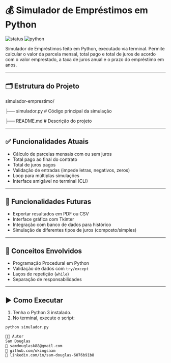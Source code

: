 # 💰 Simulador de Empréstimos em Python

![status](https://img.shields.io/badge/status-em%20desenvolvimento-yellow)
![python](https://img.shields.io/badge/built%20with-Python%203.x-blue)

Simulador de Empréstimos feito em Python, executado via terminal. Permite calcular o valor da parcela mensal, total pago e total de juros de acordo com o valor emprestado, a taxa de juros anual e o prazo do empréstimo em anos.

---

## 🗂️ Estrutura do Projeto
simulador-emprestimo/


├── simulador.py       # Código principal da simulação



├── README.md          # Descrição do projeto



---

## ✅ Funcionalidades Atuais

- Cálculo de parcelas mensais com ou sem juros
- Total pago ao final do contrato
- Total de juros pagos
- Validação de entradas (impede letras, negativos, zeros)
- Loop para múltiplas simulações
- Interface amigável no terminal (CLI)

---

## 🚧 Funcionalidades Futuras

- Exportar resultados em PDF ou CSV
- Interface gráfica com Tkinter
- Integração com banco de dados para histórico
- Simulação de diferentes tipos de juros (composto/simples)

---

## 🧠 Conceitos Envolvidos

- Programação Procedural em Python
- Validação de dados com `try/except`
- Laços de repetição (`while`)
- Separação de responsabilidades

---

## ▶️ Como Executar

1. Tenha o Python 3 instalado.
2. No terminal, execute o script:

```bash
python simulador.py

👨‍💻 Autor
Sam Douglas
📧 samdouglask88@gmail.com
🐙 github.com/okingsaam
🔗 linkedin.com/in/sam-douglas-6076b91b8

